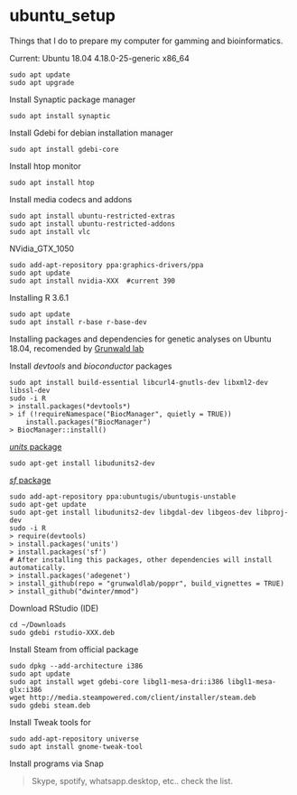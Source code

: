# ubuntu_setup
Things that I do to prepare my computer for gamming and bioinformatics.

Current: Ubuntu 18.04 4.18.0-25-generic x86_64 

```
sudo apt update
sudo apt upgrade
```

Install Synaptic package manager
```
sudo apt install synaptic
```
Install Gdebi for debian installation manager
```
sudo apt install gdebi-core
```

Install htop monitor
```
sudo apt install htop
```

Install media codecs and addons
```
sudo apt install ubuntu-restricted-extras
sudo apt install ubuntu-restricted-addons
sudo apt install vlc
```

NVidia_GTX_1050
```
sudo add-apt-repository ppa:graphics-drivers/ppa
sudo apt update
sudo apt install nvidia-XXX  #current 390
```

Installing R 3.6.1
```
sudo apt update
sudo apt install r-base r-base-dev
```

Installing packages and dependencies for genetic analyses on Ubuntu 18.04, recomended by [Grunwald lab](https://grunwaldlab.github.io/)

Install *devtools* and *bioconductor* packages
```
sudo apt install build-essential libcurl4-gnutls-dev libxml2-dev libssl-dev
sudo -i R
> install.packages(*devtools*)
> if (!requireNamespace("BiocManager", quietly = TRUE))
    install.packages("BiocManager")
> BiocManager::install()
```
[*units* package](https://github.com/r-quantities/units)
```
sudo apt-get install libudunits2-dev
```
[*sf* package](https://github.com/r-spatial/sf)
```
sudo add-apt-repository ppa:ubuntugis/ubuntugis-unstable
sudo apt-get update
sudo apt-get install libudunits2-dev libgdal-dev libgeos-dev libproj-dev 
sudo -i R
> require(devtools)
> install.packages('units')
> install.packages('sf')
# After installing this packages, other dependencies will install automatically.
> install.packages('adegenet')
> install_github(repo = "grunwaldlab/poppr", build_vignettes = TRUE)
> install_github("dwinter/mmod")
```

Download RStudio (IDE)
```
cd ~/Downloads
sudo gdebi rstudio-XXX.deb
```

Install Steam from official package
```
sudo dpkg --add-architecture i386
sudo apt update
sudo apt install wget gdebi-core libgl1-mesa-dri:i386 libgl1-mesa-glx:i386
wget http://media.steampowered.com/client/installer/steam.deb
sudo gdebi steam.deb
```

Install Tweak tools for  
```
sudo add-apt-repository universe
sudo apt install gnome-tweak-tool
```


Install programs via Snap
> Skype, spotify, whatsapp.desktop, etc.. check the list.

